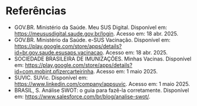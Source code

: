 # Referências

 - GOV.BR. Ministério da Saúde. Meu SUS Digital. Disponível em: https://meususdigital.saude.gov.br/login. Acesso em: 18 abr. 2025.  
 - GOV.BR. Ministério da Saúde. e-SUS Vacinação. Disponível em: https://play.google.com/store/apps/details?id=br.gov.saude.esusaps.vacinacao. Acesso em: 18 abr. 2025. 
 - SOCIEDADE BRASILEIRA DE IMUNIZAÇÕES. Minhas Vacinas. Disponível em: https://play.google.com/store/apps/details?id=com.mobint.pfizercarteirinha. Acesso em: 1 maio 2025.
 - SUVIC. SUVic. Disponível em: https://www.linkedin.com/company/appsuvic. Acesso em: 1 maio 2025.
 - BRASIL, S. Análise SWOT: o guia para fazê-la corretamente. Disponível em: <https://www.salesforce.com/br/blog/analise-swot/>.

